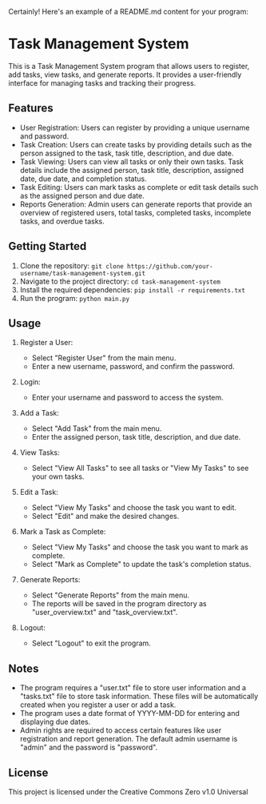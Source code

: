 Certainly! Here's an example of a README.md content for your program:

# Task Management System

This is a Task Management System program that allows users to register, add tasks, view tasks, and generate reports. It provides a user-friendly interface for managing tasks and tracking their progress.

## Features

- User Registration: Users can register by providing a unique username and password.
- Task Creation: Users can create tasks by providing details such as the person assigned to the task, task title, description, and due date.
- Task Viewing: Users can view all tasks or only their own tasks. Task details include the assigned person, task title, description, assigned date, due date, and completion status.
- Task Editing: Users can mark tasks as complete or edit task details such as the assigned person and due date.
- Reports Generation: Admin users can generate reports that provide an overview of registered users, total tasks, completed tasks, incomplete tasks, and overdue tasks.

## Getting Started

1. Clone the repository: `git clone https://github.com/your-username/task-management-system.git`
2. Navigate to the project directory: `cd task-management-system`
3. Install the required dependencies: `pip install -r requirements.txt`
4. Run the program: `python main.py`

## Usage

1. Register a User:
   - Select "Register User" from the main menu.
   - Enter a new username, password, and confirm the password.

2. Login:
   - Enter your username and password to access the system.

3. Add a Task:
   - Select "Add Task" from the main menu.
   - Enter the assigned person, task title, description, and due date.

4. View Tasks:
   - Select "View All Tasks" to see all tasks or "View My Tasks" to see your own tasks.

5. Edit a Task:
   - Select "View My Tasks" and choose the task you want to edit.
   - Select "Edit" and make the desired changes.

6. Mark a Task as Complete:
   - Select "View My Tasks" and choose the task you want to mark as complete.
   - Select "Mark as Complete" to update the task's completion status.

7. Generate Reports:
   - Select "Generate Reports" from the main menu.
   - The reports will be saved in the program directory as "user_overview.txt" and "task_overview.txt".

8. Logout:
   - Select "Logout" to exit the program.

## Notes

- The program requires a "user.txt" file to store user information and a "tasks.txt" file to store task information. These files will be automatically created when you register a user or add a task.
- The program uses a date format of YYYY-MM-DD for entering and displaying due dates.
- Admin rights are required to access certain features like user registration and report generation. The default admin username is "admin" and the password is "password".

## License

This project is licensed under the Creative Commons Zero v1.0 Universal
